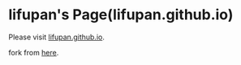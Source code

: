 lifupan's Page(lifupan.github.io)
=================

Please visit [lifupan.github.io](http://lifupan.github.io).

fork from [here](https://github.com/Yonsm/NET).
